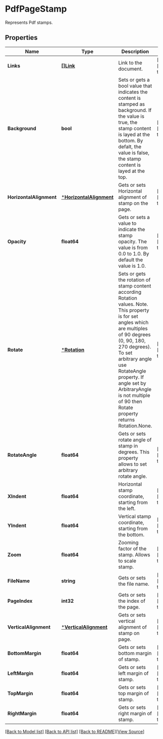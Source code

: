 # PdfPageStamp
Represents Pdf stamps.

## Properties
Name | Type | Description | Notes
------------ | ------------- | ------------- | -------------
**Links** | [**[]Link**](Link.md) | Link to the document. | [optional] [default to null]
**Background** | **bool** | Sets or gets a bool value that indicates the content is stamped as background. If the value is true, the stamp content is layed at the bottom. By defalt, the value is false, the stamp content is layed at the top. | [optional] [default to null]
**HorizontalAlignment** | [***HorizontalAlignment**](HorizontalAlignment.md) | Gets or sets Horizontal alignment of stamp on the page.  | [optional] [default to null]
**Opacity** | **float64** | Gets or sets a value to indicate the stamp opacity. The value is from 0.0 to 1.0. By default the value is 1.0. | [optional] [default to null]
**Rotate** | [***Rotation**](Rotation.md) | Sets or gets the rotation of stamp content according Rotation values. Note. This property is for set angles which are multiples of 90 degrees (0, 90, 180, 270 degrees). To set arbitrary angle use RotateAngle property.  If angle set by ArbitraryAngle is not multiple of 90 then Rotate property returns Rotation.None. | [optional] [default to null]
**RotateAngle** | **float64** | Gets or sets rotate angle of stamp in degrees. This property allows to set arbitrary rotate angle.  | [optional] [default to null]
**XIndent** | **float64** | Horizontal stamp coordinate, starting from the left. | [optional] [default to null]
**YIndent** | **float64** | Vertical stamp coordinate, starting from the bottom. | [optional] [default to null]
**Zoom** | **float64** | Zooming factor of the stamp. Allows to scale stamp. | [optional] [default to null]
**FileName** | **string** | Gets or sets the file name. | [optional] [default to null]
**PageIndex** | **int32** | Gets or sets the index of the page. | [optional] [default to null]
**VerticalAlignment** | [***VerticalAlignment**](VerticalAlignment.md) | Gets or sets vertical alignment of stamp on page. | [optional] [default to null]
**BottomMargin** | **float64** | Gets or sets bottom margin of stamp. | [optional] [default to null]
**LeftMargin** | **float64** | Gets or sets left margin of stamp. | [optional] [default to null]
**TopMargin** | **float64** | Gets or sets top margin of stamp. | [optional] [default to null]
**RightMargin** | **float64** | Gets or sets right margin of stamp. | [optional] [default to null]

[[Back to Model list]](../README.md#documentation-for-models) [[Back to API list]](../README.md#documentation-for-api-endpoints) [[Back to README]](../README.md)[[View Source]](../pdf_page_stamp.go)


